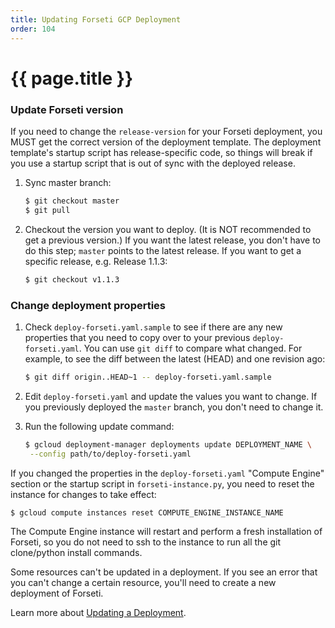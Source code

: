 ```yaml
---
title: Updating Forseti GCP Deployment
order: 104
---
```

#  {{ page.title }}

### Update Forseti version
If you need to change the `release-version` for your Forseti deployment, you MUST 
get the correct version of the deployment template. The deployment template's startup 
script has release-specific code, so things will break if you use a startup script that 
is out of sync with the deployed release.

1. Sync master branch:

   ```bash
   $ git checkout master
   $ git pull
   ```

2. Checkout the version you want to deploy. (It is NOT recommended to get a previous 
   version.) If you want the latest release, you don't have to do this step; `master` 
   points to the latest release. If you want to get a specific release, e.g. Release 1.1.3:
   
   ```bash
   $ git checkout v1.1.3
   ```

### Change deployment properties
1. Check `deploy-forseti.yaml.sample` to see if there are any new properties 
   that you need to copy over to your previous `deploy-forseti.yaml`. You can use
   `git diff` to compare what changed. For example, to see the diff between the latest 
   (HEAD) and one revision ago:

   ```bash
   $ git diff origin..HEAD~1 -- deploy-forseti.yaml.sample
   ```

1. Edit `deploy-forseti.yaml` and update the values you want to change. If you 
   previously deployed the `master` branch, you don't need to change it.
1. Run the following update command:

    ```bash
    $ gcloud deployment-manager deployments update DEPLOYMENT_NAME \
     --config path/to/deploy-forseti.yaml
    ```

If you changed the properties in the `deploy-forseti.yaml` "Compute Engine" 
section or the startup script in `forseti-instance.py`, you need to reset 
the instance for changes to take effect:

  ```bash
  $ gcloud compute instances reset COMPUTE_ENGINE_INSTANCE_NAME
  ```

The Compute Engine instance will restart and perform a fresh installation of Forseti, so you do 
not need to ssh to the instance to run all the git clone/python install commands.

Some resources can't be updated in a deployment. If you see an error that you can't 
change a certain resource, you'll need to create a new deployment of Forseti.

Learn more about [Updating a Deployment](https://cloud.google.com/deployment-manager/docs/deployments/updating-deployments).

